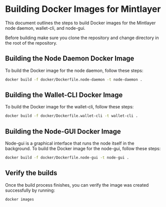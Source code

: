 # Building Docker Images for Mintlayer

This document outlines the steps to build Docker images for the Mintlayer node daemon, wallet-cli, and node-gui. 

Before building make sure you clone the repository and change directory in the root of the repository.


## Building the Node Daemon Docker Image

To build the Docker image for the node daemon, follow these steps:

```bash
docker build -f docker/Dockerfile.node-daemon -t node-daemon .
```


## Building the Wallet-CLI Docker Image

To build the Docker image for the wallet-cli, follow these steps:

```bash
docker build -f docker/Dockerfile.wallet-cli -t wallet-cli .
```


## Building the Node-GUI Docker Image

Node-gui is a graphical interface that runs the node itself in the background. 
To build the Docker image for the node-gui, follow these steps:

```bash
docker build -f docker/Dockerfile.node-gui -t node-gui .
```



## Verify the builds 

Once the build process finishes, you can verify the image was created successfully by running:

```bash
docker images
```
